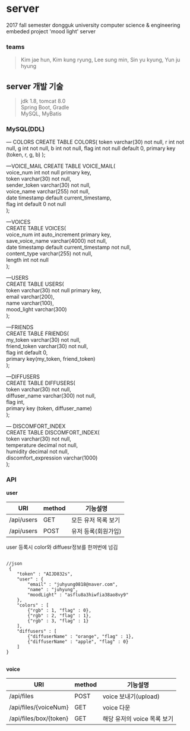 # server
2017 fall semester dongguk university computer science &amp; engineering embeded project 'mood light' server
### teams   
> Kim jae hun, Kim kung ryung, Lee sung min, Sin yu kyung, Yun ju hyung

## server 개발 기술
> jdk 1.8, tomcat 8.0  
> Spring Boot, Gradle  
> MySQL, MyBatis  

### MySQL(DDL)  
— COLORS
CREATE TABLE  COLORS(
token varchar(30) not null,
r int not null,
g int not null,
b int not null,
flag int not null default 0,
primary key (token, r, g, b)
);

—VOICE_MAIL
CREATE TABLE VOICE_MAIL(  
voice_num int not null primary key,  
token varchar(30) not null,  
sender_token varchar(30) not null,  
voice_name varchar(255) not null,  
date timestamp default current_timestamp,  
flag int default 0 not null  
);  

—VOICES  
CREATE TABLE VOICES(  
voice_num int auto_increment primary key,  
save_voice_name varchar(4000) not null,  
date timestamp default current_timestamp not null,  
content_type varchar(255) not null,  
length int not null  
);  

—USERS  
CREATE TABLE USERS(  
token varchar(30) not null primary key,  
email varchar(200),  
name varchar(100),  
mood_light varchar(300)  
);  

—FRIENDS  
CREATE TABLE FRIENDS(  
my_token varchar(30) not null,  
friend_token varchar(30) not null,  
flag int default 0,  
primary key(my_token, friend_token)  
);  

—DIFFUSERS  
CREATE TABLE DIFFUSERS(  
token varchar(30) not null,  
diffuser_name varchar(300) not null,  
flag int,  
primary key (token, diffuser_name)  
);  

— DISCOMFORT_INDEX  
CREATE TABLE DISCOMFORT_INDEX(  
token varchar(30) not null,  
temperature decimal not null,  
humidity decimal not null,  
discomfort_expression varchar(1000)  
);  

### API  
**user**  

URI|method|기능설명  
----|-------|-----  
/api/users|GET|모든 유저 목록 보기  
/api/users|POST|유저 등록(회원가입)  

user 등록시 color와 diffuesr정보를 한꺼번에 넘김  
<pre><code>
//json  
 {
	"token" : "AIJD832s",
	"user" : {
		"email" : "juhyung0818@naver.com",
		"name" : "juhyung",
		"moodLight" : "asflu8a3hiwfia38ao8vy9"
	},
	"colors" : [
		{"rgb" : 1, "flag" : 0},
		{"rgb" : 2, "flag" : 1},
		{"rgb" : 3, "flag" : 1}
	],
	"diffusers" : [
		{"diffuserName" : "orange", "flag" : 1},
		{"diffuserName" : "apple", "flag" : 0}
	]
}
</code> </pre>
**voice**  

URI|method|기능설명  
----|-------|-----  
/api/files|POST|voice 보내기(upload)  
/api/files/{voiceNum}|GET|voice 다운  
/api/files/box/{token}|GET|해당 유저의 voice 목록 보기

